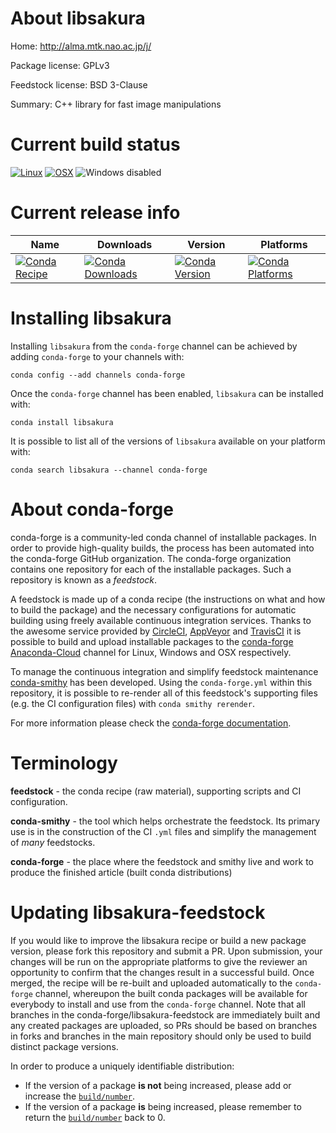 About libsakura
===============

Home: http://alma.mtk.nao.ac.jp/j/

Package license: GPLv3

Feedstock license: BSD 3-Clause

Summary: C++ library for fast image manipulations



Current build status
====================

[![Linux](https://img.shields.io/circleci/project/github/conda-forge/libsakura-feedstock/master.svg?label=Linux)](https://circleci.com/gh/conda-forge/libsakura-feedstock)
[![OSX](https://img.shields.io/travis/conda-forge/libsakura-feedstock/master.svg?label=macOS)](https://travis-ci.org/conda-forge/libsakura-feedstock)
![Windows disabled](https://img.shields.io/badge/Windows-disabled-lightgrey.svg)

Current release info
====================

| Name | Downloads | Version | Platforms |
| --- | --- | --- | --- |
| [![Conda Recipe](https://img.shields.io/badge/recipe-libsakura-green.svg)](https://anaconda.org/conda-forge/libsakura) | [![Conda Downloads](https://img.shields.io/conda/dn/conda-forge/libsakura.svg)](https://anaconda.org/conda-forge/libsakura) | [![Conda Version](https://img.shields.io/conda/vn/conda-forge/libsakura.svg)](https://anaconda.org/conda-forge/libsakura) | [![Conda Platforms](https://img.shields.io/conda/pn/conda-forge/libsakura.svg)](https://anaconda.org/conda-forge/libsakura) |

Installing libsakura
====================

Installing `libsakura` from the `conda-forge` channel can be achieved by adding `conda-forge` to your channels with:

```
conda config --add channels conda-forge
```

Once the `conda-forge` channel has been enabled, `libsakura` can be installed with:

```
conda install libsakura
```

It is possible to list all of the versions of `libsakura` available on your platform with:

```
conda search libsakura --channel conda-forge
```


About conda-forge
=================

conda-forge is a community-led conda channel of installable packages.
In order to provide high-quality builds, the process has been automated into the
conda-forge GitHub organization. The conda-forge organization contains one repository
for each of the installable packages. Such a repository is known as a *feedstock*.

A feedstock is made up of a conda recipe (the instructions on what and how to build
the package) and the necessary configurations for automatic building using freely
available continuous integration services. Thanks to the awesome service provided by
[CircleCI](https://circleci.com/), [AppVeyor](https://www.appveyor.com/)
and [TravisCI](https://travis-ci.org/) it is possible to build and upload installable
packages to the [conda-forge](https://anaconda.org/conda-forge)
[Anaconda-Cloud](https://anaconda.org/) channel for Linux, Windows and OSX respectively.

To manage the continuous integration and simplify feedstock maintenance
[conda-smithy](https://github.com/conda-forge/conda-smithy) has been developed.
Using the ``conda-forge.yml`` within this repository, it is possible to re-render all of
this feedstock's supporting files (e.g. the CI configuration files) with ``conda smithy rerender``.

For more information please check the [conda-forge documentation](https://conda-forge.org/docs/).

Terminology
===========

**feedstock** - the conda recipe (raw material), supporting scripts and CI configuration.

**conda-smithy** - the tool which helps orchestrate the feedstock.
                   Its primary use is in the construction of the CI ``.yml`` files
                   and simplify the management of *many* feedstocks.

**conda-forge** - the place where the feedstock and smithy live and work to
                  produce the finished article (built conda distributions)


Updating libsakura-feedstock
============================

If you would like to improve the libsakura recipe or build a new
package version, please fork this repository and submit a PR. Upon submission,
your changes will be run on the appropriate platforms to give the reviewer an
opportunity to confirm that the changes result in a successful build. Once
merged, the recipe will be re-built and uploaded automatically to the
`conda-forge` channel, whereupon the built conda packages will be available for
everybody to install and use from the `conda-forge` channel.
Note that all branches in the conda-forge/libsakura-feedstock are
immediately built and any created packages are uploaded, so PRs should be based
on branches in forks and branches in the main repository should only be used to
build distinct package versions.

In order to produce a uniquely identifiable distribution:
 * If the version of a package **is not** being increased, please add or increase
   the [``build/number``](https://conda.io/docs/user-guide/tasks/build-packages/define-metadata.html#build-number-and-string).
 * If the version of a package **is** being increased, please remember to return
   the [``build/number``](https://conda.io/docs/user-guide/tasks/build-packages/define-metadata.html#build-number-and-string)
   back to 0.
